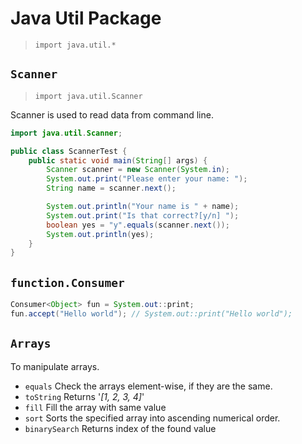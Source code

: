 # Java Util Package

> `import java.util.*`

## `Scanner`

> `import java.util.Scanner`

Scanner is used to read data from command line.

```java
import java.util.Scanner;

public class ScannerTest {
    public static void main(String[] args) {
        Scanner scanner = new Scanner(System.in);
        System.out.print("Please enter your name: ");
        String name = scanner.next();

        System.out.println("Your name is " + name);
        System.out.print("Is that correct?[y/n] ");
        boolean yes = "y".equals(scanner.next());
        System.out.println(yes);
    }
}
```

## `function.Consumer`

```java
Consumer<Object> fun = System.out::print;
fun.accept("Hello world"); // System.out::print("Hello world");
```

## `Arrays`

To manipulate arrays.

- `equals` Check the arrays element-wise, if they are the same.
- `toString` Returns '_[1, 2, 3, 4]_'
- `fill` Fill the array with same value
- `sort` Sorts the specified array into ascending numerical order.
- `binarySearch` Returns index of the found value
